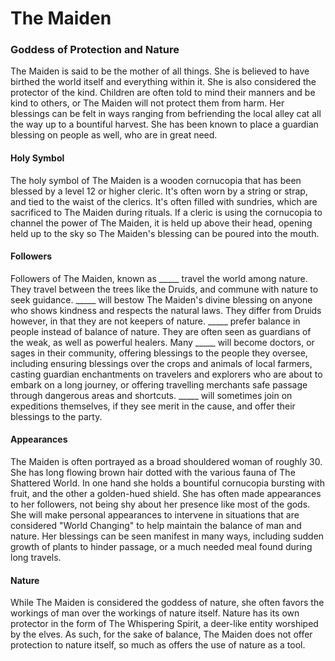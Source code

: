 # The Maiden

### Goddess of Protection and Nature
The Maiden is said to be the mother of all things. She is believed to have birthed the world itself and everything within it. She is also considered the protector of the kind. Children are often told to mind their manners and be kind to others, or The Maiden will not protect them from harm. Her blessings can be felt in ways ranging from befriending the local alley cat all the way up to a bountiful harvest. She has been known to place a guardian blessing on people as well, who are in great need.

#### Holy Symbol
The holy symbol of The Maiden is a wooden cornucopia that has been blessed by a level 12 or higher cleric. It's often worn by a string or strap, and tied to the waist of the clerics. It's often filled with sundries, which are sacrificed to The Maiden during rituals. If a cleric is using the cornucopia to channel the power of The Maiden, it is held up above their head, opening held up to the sky so The Maiden's blessing can be poured into the mouth.

#### Followers
Followers of The Maiden, known as _____ travel the world among nature. They travel between the trees like the Druids, and commune with nature to seek guidance. _____ will bestow The Maiden's divine blessing on anyone who shows kindness and respects the natural laws. They differ from Druids however, in that they are not keepers of nature. _____ prefer balance in people instead of balance of nature. They are often seen as guardians of the weak, as well as powerful healers. Many _____ will become doctors, or sages in their community, offering blessings to the people they oversee, including ensuring blessings over the crops and animals of local farmers, casting guardian enchantments on travelers and explorers who are about to embark on a long journey, or offering travelling merchants safe passage through dangerous areas and shortcuts. _____ will sometimes join on expeditions themselves, if they see merit in the cause, and offer their blessings to the party.

#### Appearances
The Maiden is often portrayed as a broad shouldered woman of roughly 30. She has long flowing brown hair dotted with the various fauna of The Shattered World. In one hand she holds a bountiful cornucopia bursting with fruit, and the other a golden-hued shield. She has often made appearances to her followers, not being shy about her presence like most of the gods. She will make personal appearances to intervene in situations that are considered "World Changing" to help maintain the balance of man and nature. Her blessings can be seen manifest in many ways, including sudden growth of plants to hinder passage, or a much needed meal found during long travels.

#### Nature
While The Maiden is considered the goddess of nature, she often favors the workings of man over the workings of nature itself. Nature has its own protector in the form of The Whispering Spirit, a deer-like entity worshiped by the elves. As such, for the sake of balance, The Maiden does not offer protection to nature itself, so much as offers the use of nature as a tool.